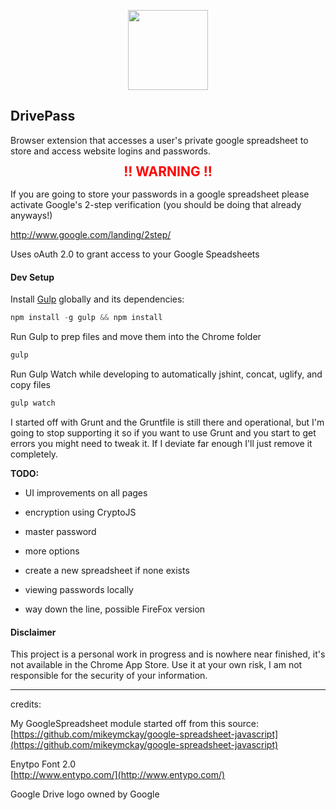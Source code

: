 <p align="center">
  <a href="https://github.com/FranciscoG/password-manager-extension">
    <img height="128" width="128" src="https://raw.github.com/FranciscoG/drivepass/master/src/img/drive-pass128.png"/>
  </a>
</p>

DrivePass
--------------------------

Browser extension that accesses a user's private google spreadsheet to store and access website logins and passwords.

<h2 style="color:red;font-weight:bold;line-height:1; border:none; margin-top:5px;" align="center">!! WARNING !!</h2>

If you are going to store your passwords in a google spreadsheet please activate Google's 2-step verification (you should be doing that already anyways!)

<a href="http://www.google.com/landing/2step/">http://www.google.com/landing/2step/</a>


Uses oAuth 2.0 to grant access to your Google Speadsheets

#### Dev Setup

Install [Gulp](http://gulpjs.com/) globally and its dependencies:    
```javascript
npm install -g gulp && npm install
```  
Run Gulp to prep files and move them into the Chrome folder
```javascript
gulp
``` 

Run Gulp Watch while developing to automatically jshint, concat, uglify, and copy files
```javascript
gulp watch
```

I started off with Grunt and the Gruntfile is still there and operational, but I'm going to stop supporting it so if you want to use Grunt and you start to get errors you might need to tweak it.  If I deviate far enough I'll just remove it completely.

**TODO:**

* UI improvements on all pages

* encryption using CryptoJS

* master password

* more options

* create a new spreadsheet if none exists

* viewing passwords locally

* way down the line, possible FireFox version

#### Disclaimer  
This project is a personal work in progress and is nowhere near finished, it's not available in the Chrome App Store. Use it at your own risk, I am not responsible for the security of your information.

----

credits:    

My GoogleSpreadsheet module started off from this source:    
[https://github.com/mikeymckay/google-spreadsheet-javascript](https://github.com/mikeymckay/google-spreadsheet-javascript)
  
Enytpo Font 2.0    
[http://www.entypo.com/](http://www.entypo.com/)

Google Drive logo owned by Google
